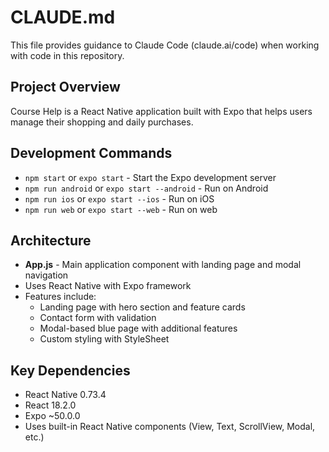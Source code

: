 # CLAUDE.md

This file provides guidance to Claude Code (claude.ai/code) when working with code in this repository.

## Project Overview

Course Help is a React Native application built with Expo that helps users manage their shopping and daily purchases.

## Development Commands

- `npm start` or `expo start` - Start the Expo development server
- `npm run android` or `expo start --android` - Run on Android
- `npm run ios` or `expo start --ios` - Run on iOS
- `npm run web` or `expo start --web` - Run on web

## Architecture

- **App.js** - Main application component with landing page and modal navigation
- Uses React Native with Expo framework
- Features include:
  - Landing page with hero section and feature cards
  - Contact form with validation
  - Modal-based blue page with additional features
  - Custom styling with StyleSheet

## Key Dependencies

- React Native 0.73.4
- React 18.2.0  
- Expo ~50.0.0
- Uses built-in React Native components (View, Text, ScrollView, Modal, etc.)